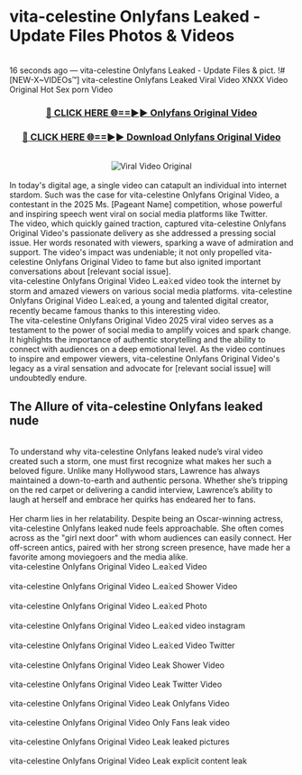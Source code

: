 # vita-celestine Onlyfans Leaked - Update Files Photos & Videos 
<br>
16 seconds ago — vita-celestine Onlyfans Leaked - Update Files & pict. !#[NEW-X~VIDEOs™] vita-celestine Onlyfans Leaked Viral Video XNXX Video Original Hot Sex porn Video
<br>
<div align="center">
<h3><a href="http://freeplayer.one?title=vita-celestine&ref=25OR" rel="nofollow">🔴 CLICK HERE 🌐==►► Onlyfans Original Video</a></h3>
<h3><a href="http://freeplayer.one?title=vita-celestine&ref=25OR" rel="nofollow">🔴 CLICK HERE 🌐==►► Download Onlyfans Original Video</a></h3>
<br>
<a href="http://freeplayer.one?title=vita-celestine&ref=25OR" rel="nofollow" data-target="animated-image.originalLink"><img src="https://i.ibb.co.com/xMMVF88/686577567.gif" alt="Viral Video Original" style="max-width: 100%; display: inline-block;" data-target="animated-image.originalImage"></a>
</div>
<br>
In today's digital age, a single video can catapult an individual into internet stardom. Such was the case for vita-celestine Onlyfans Original Video, a contestant in the 2025 Ms. [Pageant Name] competition, whose powerful and inspiring speech went viral on social media platforms like Twitter.
<br>
The video, which quickly gained traction, captured vita-celestine Onlyfans Original Video's passionate delivery as she addressed a pressing social issue. Her words resonated with viewers, sparking a wave of admiration and support. The video's impact was undeniable; it not only propelled vita-celestine Onlyfans Original Video to fame but also ignited important conversations about [relevant social issue].
<br>
vita-celestine Onlyfans Original Video L.ea𝚔ed video took the internet by storm and amazed viewers on various social media platforms. vita-celestine Onlyfans Original Video L.ea𝚔ed, a young and talented digital creator, recently became famous thanks to this interesting video.
<br>
The vita-celestine Onlyfans Original Video 2025 viral video serves as a testament to the power of social media to amplify voices and spark change. It highlights the importance of authentic storytelling and the ability to connect with audiences on a deep emotional level. As the video continues to inspire and empower viewers, vita-celestine Onlyfans Original Video's legacy as a viral sensation and advocate for [relevant social issue] will undoubtedly endure.
<br>
<h2>The Allure of vita-celestine Onlyfans leaked nude</h2>
<br>
To understand why vita-celestine Onlyfans leaked nude’s viral video created such a storm, one must first recognize what makes her such a beloved figure. Unlike many Hollywood stars, Lawrence has always maintained a down-to-earth and authentic persona. Whether she’s tripping on the red carpet or delivering a candid interview, Lawrence’s ability to laugh at herself and embrace her quirks has endeared her to fans.
<br><br>
Her charm lies in her relatability. Despite being an Oscar-winning actress, vita-celestine Onlyfans leaked nude feels approachable. She often comes across as the "girl next door" with whom audiences can easily connect. Her off-screen antics, paired with her strong screen presence, have made her a favorite among moviegoers and the media alike.
<br>
vita-celestine Onlyfans Original Video L.ea𝚔ed Video
<br><br>
vita-celestine Onlyfans Original Video L.ea𝚔ed Shower Video
<br><br>
vita-celestine Onlyfans Original Video L.ea𝚔ed Photo
<br><br>
vita-celestine Onlyfans Original Video L.ea𝚔ed video instagram
<br><br>
vita-celestine Onlyfans Original Video L.ea𝚔ed Video Twitter
<br><br>
vita-celestine Onlyfans Original Video Leak Shower Video
<br><br>
vita-celestine Onlyfans Original Video Leak Twitter Video
<br><br>
vita-celestine Onlyfans Original Video Leak Onlyfans Video
<br><br>
vita-celestine Onlyfans Original Video Only Fans leak video
<br><br>
vita-celestine Onlyfans Original Video Leak leaked pictures
<br><br>
vita-celestine Onlyfans Original Video Leak explicit content leak